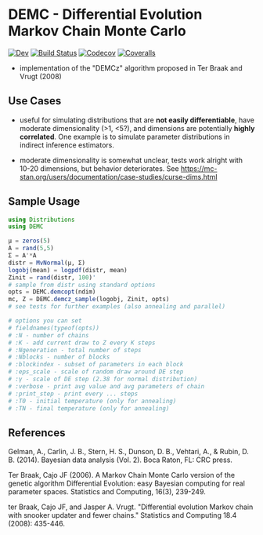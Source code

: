 # DEMC - Differential Evolution Markov Chain Monte Carlo


[![Dev](https://img.shields.io/badge/docs-dev-blue.svg)](https://chrished.github.io/DEMC.jl/dev)
[![Build Status](https://travis-ci.com/chrished/DEMC.jl.svg?branch=master)](https://travis-ci.com/chrished/DEMC.jl)
[![Codecov](https://codecov.io/gh/chrished/DEMC.jl/branch/master/graph/badge.svg)](https://codecov.io/gh/chrished/DEMC.jl)
[![Coveralls](https://coveralls.io/repos/github/chrished/DEMC.jl/badge.svg?branch=master)](https://coveralls.io/github/chrished/DEMC.jl?branch=master)


* implementation of the "DEMCz"  algorithm proposed in Ter Braak and Vrugt (2008)


## Use Cases
* useful for simulating distributions that are **not easily differentiable**, have moderate dimensionality (>1, <5?), and dimensions are potentially **highly correlated**. One example is to simulate parameter distributions in indirect inference estimators.

* moderate dimensionality is somewhat unclear, tests work alright with 10-20 dimensions, but behavior deteriorates. See https://mc-stan.org/users/documentation/case-studies/curse-dims.html


## Sample Usage
```julia
using Distributions
using DEMC

μ = zeros(5)
A = rand(5,5)
Σ = A'*A
distr = MvNormal(μ, Σ)
logobj(mean) = logpdf(distr, mean)
Zinit = rand(distr, 100)'
# sample from distr using standard options
opts = DEMC.demcopt(ndim)
mc, Z = DEMC.demcz_sample(logobj, Zinit, opts)
# see tests for further examples (also annealing and parallel)

# options you can set
# fieldnames(typeof(opts))
# :N - number of chains
# :K - add current draw to Z every K steps
# :Ngeneration - total number of steps
# :Nblocks - number of blocks
# :blockindex - subset of parameters in each block
# :eps_scale - scale of random draw around DE step
# :γ - scale of DE step (2.38 for normal distribution)
# :verbose - print avg value and avg parameters of chain  
# :print_step - print every ... steps
# :T0 - initial temperature (only for annealing)
# :TN - final temperature (only for annealing)
```
## References

Gelman, A., Carlin, J. B., Stern, H. S., Dunson, D. B., Vehtari, A., & Rubin, D. B. (2014). Bayesian data analysis (Vol. 2). Boca Raton, FL: CRC press.

Ter Braak, Cajo JF (2006). A Markov Chain Monte Carlo version of the genetic algorithm Differential Evolution: easy Bayesian computing for real parameter spaces. Statistics and Computing, 16(3), 239-249.

ter Braak, Cajo JF, and Jasper A. Vrugt. "Differential evolution Markov chain with snooker updater and fewer chains." Statistics and Computing 18.4 (2008): 435-446.
